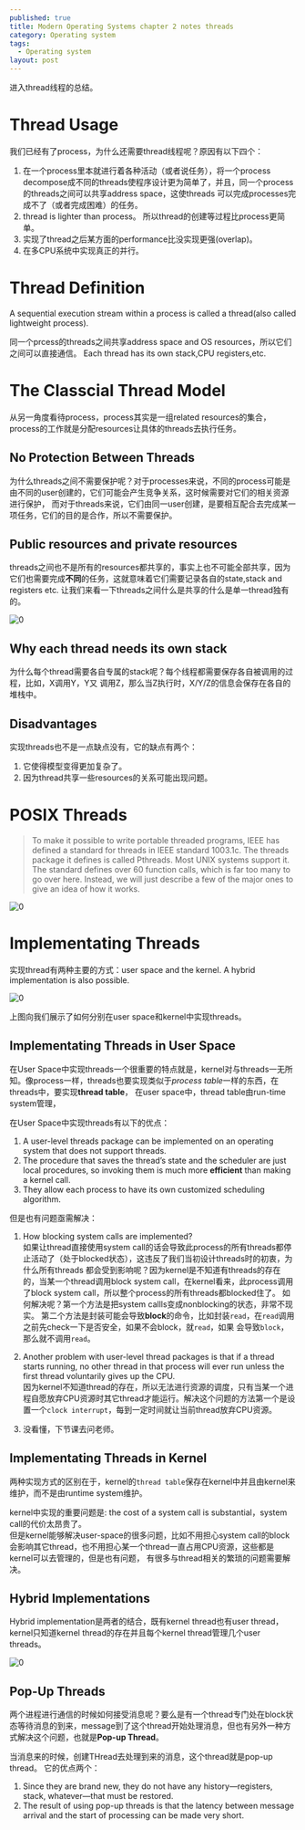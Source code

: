 ```yaml
---
published: true
title: Modern Operating Systems chapter 2 notes threads
category: Operating system
tags: 
  - Operating system
layout: post
---
```


进入thread线程的总结。

# Thread Usage

我们已经有了process，为什么还需要thread线程呢？原因有以下四个：
1. 在一个process里本就进行着各种活动（或者说任务），将一个process decompose成不同的threads使程序设计更为简单了，并且，同一个process的threads之间可以共享address space，这使threads
可以完成processes完成不了（或者完成困难）的任务。
2. thread is lighter than process。 所以thread的创建等过程比process更简单。
3. 实现了thread之后某方面的performance比没实现更强(overlap)。
4. 在多CPU系统中实现真正的并行。

# Thread Definition

A sequential execution stream within a process is called a thread(also called lightweight process).

同一个prcess的threads之间共享address space and OS resources，所以它们之间可以直接通信。
Each thread has its own stack,CPU registers,etc.

# The Classcial Thread Model

从另一角度看待process，process其实是一组related resources的集合，process的工作就是分配resources让具体的threads去执行任务。

## No Protection Between Threads

为什么threads之间不需要保护呢？对于processes来说，不同的process可能是由不同的user创建的，它们可能会产生竞争关系，这时候需要对它们的相关资源进行保护，
而对于threads来说，它们由同一user创建，是要相互配合去完成某一项任务，它们的目的是合作，所以不需要保护。

## Public resources and private resources

threads之间也不是所有的resources都共享的，事实上也不可能全部共享，因为它们也需要完成**不同**的任务，这就意味着它们需要记录各自的state,stack and registers etc.
让我们来看一下threads之间什么是共享的什么是单一thread独有的。

![0](https://raw.githubusercontent.com/Logos23333/Logos23333.github.io/master/_posts/image/os/1.png)

## Why each thread needs its own stack

为什么每个thread需要各自专属的stack呢？每个线程都需要保存各自被调用的过程，比如，X调用Y，Y又
调用Z，那么当Z执行时，X/Y/Z的信息会保存在各自的堆栈中。

## Disadvantages

实现threads也不是一点缺点没有，它的缺点有两个：
1. 它使得模型变得更加复杂了。
2. 因为thread共享一些resources的关系可能出现问题。

# POSIX Threads

>To make it possible to write portable threaded programs, IEEE has defined a standard for threads in IEEE standard 1003.1c. The threads package it defines is
called Pthreads. Most UNIX systems support it. The standard defines over 60 function calls, which is far too many to go over here. Instead, we will just describe
a few of the major ones to give an idea of how it works. 

![0](https://raw.githubusercontent.com/Logos23333/Logos23333.github.io/master/_posts/image/os/2.png)

# Implementating Threads

实现thread有两种主要的方式：user space and the kernel. A hybrid implementation is also possible.

![0](https://raw.githubusercontent.com/Logos23333/Logos23333.github.io/master/_posts/image/os/3.png)

上图向我们展示了如何分别在user space和kernel中实现threads。

## Implementating Threads in User Space

在User Space中实现threads一个很重要的特点就是，kernel对与threads一无所知。像process一样，threads也要实现类似于*process table*一样的东西，在threads中，要实现**thread table**，
在user space中，thread table由run-time system管理，

在User Space中实现threads有以下的优点：
1. A user-level threads package can be implemented on an operating system that does not support threads.
2. The procedure that saves the thread’s state and the scheduler are just local procedures, so invoking them is much more **efficient** than making a kernel call.
3. They allow each process to have its own customized scheduling algorithm. 

但是也有问题亟需解决：
1. How blocking system calls are implemented?  
如果让thread直接使用system call的话会导致此process的所有threads都停止活动了（处于blocked状态），这违反了我们当初设计threads时的初衷，为什么所有threads
都会受到影响呢？因为kernel是不知道有threads的存在的，当某一个thread调用block system call，在kernel看来，此process调用了block system call，所以整个process的所有threads都blocked住了。
如何解决呢？第一个方法是把system callls变成nonblocking的状态，非常不现实。 第二个方法是封装可能会导致**block**的命令，比如封装`read`，在`read`调用之前先check一下是否安全，如果不会block，就`read`，如果
会导致`block`，那么就不调用`read`。

2. Another problem with user-level thread packages is that if a thread starts running, no other thread in that process will ever run unless the first thread voluntarily gives up the CPU.  
因为kernel不知道thread的存在，所以无法进行资源的调度，只有当某一个进程自愿放弃CPU资源时其它thread才能运行。解决这个问题的方法第一个是设置一个`clock interrupt`，每到一定时间就让当前thread放弃CPU资源。

3. 没看懂，下节课去问老师。

## Implementating Threads in Kernel

两种实现方式的区别在于，kernel的`thread table`保存在kernel中并且由kernel来维护，而不是由runtime system维护。

kernel中实现的重要问题是: the cost of a system call is substantial，system call的代价太昂贵了。  
但是kernel能够解决user-space的很多问题，比如不用担心system call的block会影响其它thread，也不用担心某一个thread一直占用CPU资源，这些都是kernel可以去管理的，但是也有问题，
有很多与thread相关的繁琐的问题需要解决。

## Hybrid Implementations

Hybrid implementation是两者的结合，既有kernel thread也有user thread，kernel只知道kernel thread的存在并且每个kernel thread管理几个user threads。

![0](https://raw.githubusercontent.com/Logos23333/Logos23333.github.io/master/_posts/image/os/4.png)

## Pop-Up Threads

两个进程进行通信的时候如何接受消息呢？要么是有一个thread专门处在block状态等待消息的到来，message到了这个thread开始处理消息，但也有另外一种方式解决这个问题，也就是**Pop-up Thread**。

当消息来的时候，创建THread去处理到来的消息，这个thread就是pop-up thread。 
它的优点两个：

1. Since they are brand new, they do not have any history—registers, stack, whatever—that must be restored.
2. The result of using pop-up threads is that the latency between message arrival and the start of processing can be made very short.
